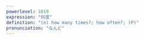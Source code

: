 ```yaml
---
powerlevel: 1019
expression: "何度"
definition: "(n) how many times?; how often?; (P)"
pronunciation: "なんど"
---
```


